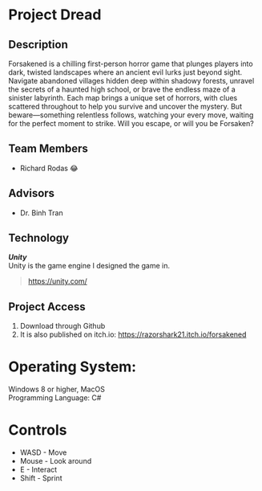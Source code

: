 # Project Dread

## Description
Forsakened is a chilling first-person horror game that plunges players into dark, twisted landscapes where an ancient evil lurks just beyond sight. Navigate abandoned villages hidden deep within shadowy forests, unravel the secrets of a haunted high school, or brave the endless maze of a sinister labyrinth. Each map brings a unique set of horrors, with clues scattered throughout to help you survive and uncover the mystery. But beware—something relentless follows, watching your every move, waiting for the perfect moment to strike. Will you escape, or will you be Forsaken?

##  Team Members
* Richard Rodas 😂

## Advisors
* Dr. Binh Tran

## Technology

***Unity*** <br />
Unity is the game engine I designed the game in.
>https://unity.com/

## Project Access
1) Download through Github
2) It is also published on itch.io: https://razorshark21.itch.io/forsakened <br/>

 # Operating System: 
 Windows 8 or higher, MacOS <br/>
 Programming Language: C#

# Controls
* WASD - Move
* Mouse - Look around
* E - Interact
* Shift - Sprint


